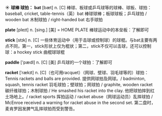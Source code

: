 ☀ <span class="category">**球棒 球拍：**</span>
<span class="vocabulary">**bat**</span> [bæt] 
<span class="definition">n. [C] 棒球、板球或乒乓球等的球棒、球板、球拍：</span>baseball, cricket, table-tennis（英）bat 棒球球棒；板球球板；乒乓球拍 / wooden bat 木制球拍 / right-handed bat 右手球拍

<span class="vocabulary">**plate**</span> [pleɪt] 
<span class="definition">n. [sing.] [美] = HOME PLATE 棒球运动中的本垒板：</span>了解即可

<span class="vocabulary">**stick**</span> [stɪk] 
<span class="definition">n. [C] 一些体育运动中（用于击球或控制球）的球棍。与bat主要有两点不同，第一，stick形状上仅为棍状；第二，stick不仅可以击球，还可以控制球：</span>a hockey stick 曲棍球球棍

<span class="vocabulary">**paddle**</span> ['pædl] 
<span class="definition">n. [C] [美] 乒乓球的一个球拍：</span>了解即可
           
<span class="vocabulary">**racket**</span> [ˈrækɪt]
<span class="definition">n. [C]（也可用racquet）（网球、壁球、羽毛球等的）球拍：</span>Tennis rackets and balls are provided. 提供网球拍及网球。/ badminton, squash, tennis racket 羽毛球拍；壁球拍；网球拍 / graphite, wooden racket 碳纤维球拍；木制球拍 / He smashed his racket into the clay. 他把球拍摔到红土场地上。/ racket sports 挥拍运动 / racket abuse（网球运动员）乱摔球拍 / McEnroe received a warning for racket abuse in the second set. 第二盘时，麦肯罗因发脾气乱摔球拍而受到警告。
